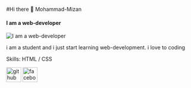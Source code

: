 #Hi there 👋 Mohammad-Mizan
#### I am a web-developer
![I am a web-developer](https://scontent.fdac24-2.fna.fbcdn.net/v/t39.30808-6/291400147_551266809807592_2936843209493094490_n.jpg?_nc_cat=103&ccb=1-7&_nc_sid=730e14&_nc_ohc=jl93i3cfXzAAX_e6eNZ&_nc_ht=scontent.fdac24-2.fna&oh=00_AT81WRA59QhnEbyNbXn01vcMtmegPHZBNuue-HIa7AJiig&oe=62C45E6F)

i am a student and i just start learning web-development. i love to coding

Skills: HTML / CSS



[<img src='https://cdn.jsdelivr.net/npm/simple-icons@3.0.1/icons/github.svg' alt='github' height='40'>](https://github.com/https://github.com/Mohammad-Mizan)  [<img src='https://cdn.jsdelivr.net/npm/simple-icons@3.0.1/icons/facebook.svg' alt='facebook' height='40'>](https://www.facebook.com/https://www.facebook.com/mohammadmizan1010/)  



